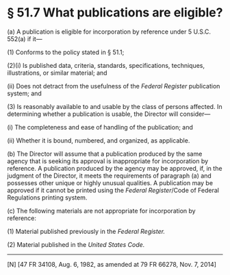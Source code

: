 # § 51.7   What publications are eligible?

(a) A publication is eligible for incorporation by reference under 5 U.S.C. 552(a) if it—


(1) Conforms to the policy stated in § 51.1;


(2)(i) Is published data, criteria, standards, specifications, techniques, illustrations, or similar material; and


(ii) Does not detract from the usefulness of the _Federal Register_ publication system; and


(3) Is reasonably available to and usable by the class of persons affected. In determining whether a publication is usable, the Director will consider—


(i) The completeness and ease of handling of the publication; and


(ii) Whether it is bound, numbered, and organized, as applicable.


(b) The Director will assume that a publication produced by the same agency that is seeking its approval is inappropriate for incorporation by reference. A publication produced by the agency may be approved, if, in the judgment of the Director, it meets the requirements of paragraph (a) and possesses other unique or highly unusual qualities. A publication may be approved if it cannot be printed using the _Federal Register_/Code of Federal Regulations printing system. 


(c) The following materials are not appropriate for incorporation by reference:


(1) Material published previously in the _Federal Register._

(2) Material published in the *United States Code.*


---

[N] [47 FR 34108, Aug. 6, 1982, as amended at 79 FR 66278, Nov. 7, 2014]




